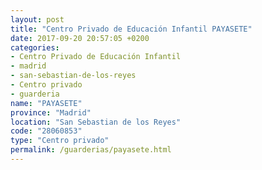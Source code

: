 ```yaml
---
layout: post
title: "Centro Privado de Educación Infantil PAYASETE"
date: 2017-09-20 20:57:05 +0200
categories:
- Centro Privado de Educación Infantil
- madrid
- san-sebastian-de-los-reyes
- Centro privado
- guarderia
name: "PAYASETE"
province: "Madrid"
location: "San Sebastian de los Reyes"
code: "28060853"
type: "Centro privado"
permalink: /guarderias/payasete.html
---
```


